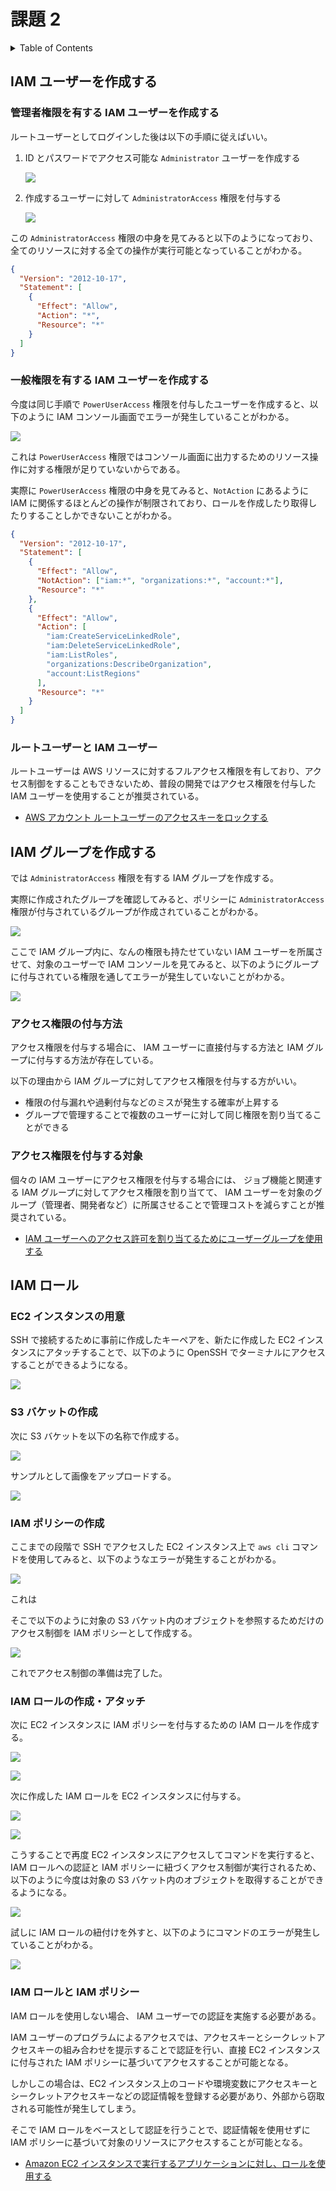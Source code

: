 # 課題 2

<!-- START doctoc generated TOC please keep comment here to allow auto update -->
<!-- DON'T EDIT THIS SECTION, INSTEAD RE-RUN doctoc TO UPDATE -->
<details>
<summary>Table of Contents</summary>

- [IAM ユーザーを作成する](#iam-%E3%83%A6%E3%83%BC%E3%82%B6%E3%83%BC%E3%82%92%E4%BD%9C%E6%88%90%E3%81%99%E3%82%8B)
  - [管理者権限を有する IAM ユーザーを作成する](#%E7%AE%A1%E7%90%86%E8%80%85%E6%A8%A9%E9%99%90%E3%82%92%E6%9C%89%E3%81%99%E3%82%8B-iam-%E3%83%A6%E3%83%BC%E3%82%B6%E3%83%BC%E3%82%92%E4%BD%9C%E6%88%90%E3%81%99%E3%82%8B)
  - [一般権限を有する IAM ユーザーを作成する](#%E4%B8%80%E8%88%AC%E6%A8%A9%E9%99%90%E3%82%92%E6%9C%89%E3%81%99%E3%82%8B-iam-%E3%83%A6%E3%83%BC%E3%82%B6%E3%83%BC%E3%82%92%E4%BD%9C%E6%88%90%E3%81%99%E3%82%8B)
  - [ルートユーザーと IAM ユーザー](#%E3%83%AB%E3%83%BC%E3%83%88%E3%83%A6%E3%83%BC%E3%82%B6%E3%83%BC%E3%81%A8-iam-%E3%83%A6%E3%83%BC%E3%82%B6%E3%83%BC)
- [IAM グループを作成する](#iam-%E3%82%B0%E3%83%AB%E3%83%BC%E3%83%97%E3%82%92%E4%BD%9C%E6%88%90%E3%81%99%E3%82%8B)
  - [アクセス権限の付与方法](#%E3%82%A2%E3%82%AF%E3%82%BB%E3%82%B9%E6%A8%A9%E9%99%90%E3%81%AE%E4%BB%98%E4%B8%8E%E6%96%B9%E6%B3%95)
  - [アクセス権限を付与する対象](#%E3%82%A2%E3%82%AF%E3%82%BB%E3%82%B9%E6%A8%A9%E9%99%90%E3%82%92%E4%BB%98%E4%B8%8E%E3%81%99%E3%82%8B%E5%AF%BE%E8%B1%A1)
- [IAM ロール](#iam-%E3%83%AD%E3%83%BC%E3%83%AB)
  - [EC2 インスタンスの用意](#ec2-%E3%82%A4%E3%83%B3%E3%82%B9%E3%82%BF%E3%83%B3%E3%82%B9%E3%81%AE%E7%94%A8%E6%84%8F)
  - [S3 バケットの作成](#s3-%E3%83%90%E3%82%B1%E3%83%83%E3%83%88%E3%81%AE%E4%BD%9C%E6%88%90)
  - [IAM ポリシーの作成](#iam-%E3%83%9D%E3%83%AA%E3%82%B7%E3%83%BC%E3%81%AE%E4%BD%9C%E6%88%90)
  - [IAM ロールの作成・アタッチ](#iam-%E3%83%AD%E3%83%BC%E3%83%AB%E3%81%AE%E4%BD%9C%E6%88%90%E3%83%BB%E3%82%A2%E3%82%BF%E3%83%83%E3%83%81)

</details>
<!-- END doctoc generated TOC please keep comment here to allow auto update -->

## IAM ユーザーを作成する

### 管理者権限を有する IAM ユーザーを作成する

ルートユーザーとしてログインした後は以下の手順に従えばいい。

1. ID とパスワードでアクセス可能な `Administrator` ユーザーを作成する

   ![](assets/Administrator_user.png)

2. 作成するユーザーに対して `AdministratorAccess` 権限を付与する

   ![](assets/AdministratorAccess.png)

この `AdministratorAccess` 権限の中身を見てみると以下のようになっており、全てのリソースに対する全ての操作が実行可能となっていることがわかる。

```json
{
  "Version": "2012-10-17",
  "Statement": [
    {
      "Effect": "Allow",
      "Action": "*",
      "Resource": "*"
    }
  ]
}
```

### 一般権限を有する IAM ユーザーを作成する

今度は同じ手順で `PowerUserAccess` 権限を付与したユーザーを作成すると、以下のように IAM コンソール画面でエラーが発生していることがわかる。

![](assets/PowerUserAccess.png)

これは `PowerUserAccess` 権限ではコンソール画面に出力するためのリソース操作に対する権限が足りていないからである。

実際に `PowerUserAccess` 権限の中身を見てみると、`NotAction` にあるように IAM に関係するほとんどの操作が制限されており、ロールを作成したり取得したりすることしかできないことがわかる。

```json
{
  "Version": "2012-10-17",
  "Statement": [
    {
      "Effect": "Allow",
      "NotAction": ["iam:*", "organizations:*", "account:*"],
      "Resource": "*"
    },
    {
      "Effect": "Allow",
      "Action": [
        "iam:CreateServiceLinkedRole",
        "iam:DeleteServiceLinkedRole",
        "iam:ListRoles",
        "organizations:DescribeOrganization",
        "account:ListRegions"
      ],
      "Resource": "*"
    }
  ]
}
```

### ルートユーザーと IAM ユーザー

ルートユーザーは AWS リソースに対するフルアクセス権限を有しており、アクセス制御をすることもできないため、普段の開発ではアクセス権限を付与した IAM ユーザーを使用することが推奨されている。

- [AWS アカウント ルートユーザーのアクセスキーをロックする](https://docs.aws.amazon.com/ja_jp/IAM/latest/UserGuide/best-practices.html#lock-away-credentials)

## IAM グループを作成する

では `AdministratorAccess` 権限を有する IAM グループを作成する。

実際に作成されたグループを確認してみると、ポリシーに `AdministratorAccess` 権限が付与されているグループが作成されていることがわかる。

![](assets/Administrator_group.png)

ここで IAM グループ内に、なんの権限も持たせていない IAM ユーザーを所属させて、対象のユーザーで IAM コンソールを見てみると、以下のようにグループに付与されている権限を通してエラーが発生していないことがわかる。

![](assets/Administrator_group_access.png)

### アクセス権限の付与方法

アクセス権限を付与する場合に、 IAM ユーザーに直接付与する方法と IAM グループに付与する方法が存在している。

以下の理由から IAM グループに対してアクセス権限を付与する方がいい。

- 権限の付与漏れや過剰付与などのミスが発生する確率が上昇する
- グループで管理することで複数のユーザーに対して同じ権限を割り当てることができる

### アクセス権限を付与する対象

個々の IAM ユーザーにアクセス権限を付与する場合には、 ジョブ機能と関連する IAM グループに対してアクセス権限を割り当てて、 IAM ユーザーを対象のグループ（管理者、開発者など）に所属させることで管理コストを減らすことが推奨されている。

- [IAM ユーザーへのアクセス許可を割り当てるためにユーザーグループを使用する](https://docs.aws.amazon.com/ja_jp/IAM/latest/UserGuide/best-practices.html#use-groups-for-permissions)

## IAM ロール

### EC2 インスタンスの用意

SSH で接続するために事前に作成したキーペアを、新たに作成した EC2 インスタンスにアタッチすることで、以下のように OpenSSH でターミナルにアクセスすることができるようになる。

![](assets/ec2_ssh_access.png)

### S3 バケットの作成

次に S3 バケットを以下の名称で作成する。

![](assets/s3_bucket.png)

サンプルとして画像をアップロードする。

![](assets/s3_object.png)

### IAM ポリシーの作成

ここまでの段階で SSH でアクセスした EC2 インスタンス上で `aws cli` コマンドを使用してみると、以下のようなエラーが発生することがわかる。

![](assets/aws_cli_error.png)

これは

そこで以下のように対象の S3 バケット内のオブジェクトを参照するためだけのアクセス制御を IAM ポリシーとして作成する。

![](assets/policy_list_bucket.png)

これでアクセス制御の準備は完了した。

### IAM ロールの作成・アタッチ

次に EC2 インスタンスに IAM ポリシーを付与するための IAM ロールを作成する。

![](assets/attach_policy.png)

![](assets/policy_result.png)

次に作成した IAM ロールを EC2 インスタンスに付与する。

![](assets/change_ec2_role.png)

![](assets/attach_policy_to_ec2.png)

こうすることで再度 EC2 インスタンスにアクセスしてコマンドを実行すると、 IAM ロールへの認証と IAM ポリシーに紐づくアクセス制御が実行されるため、以下のように今度は対象の S3 バケット内のオブジェクトを取得することができるようになる。

![](assets/aws_cli_success.png)

試しに IAM ロールの紐付けを外すと、以下のようにコマンドのエラーが発生していることがわかる。

![](assets/aws_cli_role_error.png)

### IAM ロールと IAM ポリシー

IAM ロールを使用しない場合、 IAM ユーザーでの認証を実施する必要がある。

IAM ユーザーのプログラムによるアクセスでは、アクセスキーとシークレットアクセスキーの組み合わせを提示することで認証を行い、直接 EC2 インスタンスに付与された IAM ポリシーに基づいてアクセスすることが可能となる。

しかしこの場合は、EC2 インスタンス上のコードや環境変数にアクセスキーとシークレットアクセスキーなどの認証情報を登録する必要があり、外部から窃取される可能性が発生してしまう。

そこで IAM ロールをベースとして認証を行うことで、認証情報を使用せずに IAM ポリシーに基づいて対象のリソースにアクセスすることが可能となる。

- [Amazon EC2 インスタンスで実行するアプリケーションに対し、ロールを使用する](https://docs.aws.amazon.com/ja_jp/IAM/latest/UserGuide/best-practices.html#use-roles-with-ec2)

